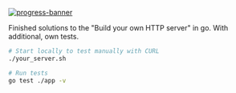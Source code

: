 [![progress-banner](https://backend.codecrafters.io/progress/http-server/6d10943a-e02a-40f9-9e3b-e2461bba402a)](https://app.codecrafters.io/users/codecrafters-bot?r=2qF)

Finished solutions to the "Build your own HTTP server" in go. With additional, own tests.

```bash
# Start locally to test manually with CURL
./your_server.sh

# Run tests
go test ./app -v
```
